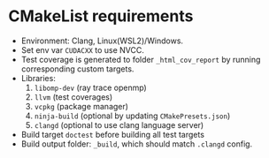 # CMakeList requirements

- Environment: Clang, Linux(WSL2)/Windows.
- Set env var `CUDACXX` to use NVCC.
- Test coverage is generated to folder `_html_cov_report` by running corresponding custom targets.
- Libraries: 
    1. `libomp-dev` (ray trace openmp) 
    1. `llvm` (test coverages)
    1. `vcpkg` (package manager)
    1. `ninja-build` (optional by updating `CMakePresets.json`)
    1. `clangd` (optional to use clang language server)
- Build target `doctest` before building all test targets
- Build output folder: `_build`, which should match `.clangd` config. 